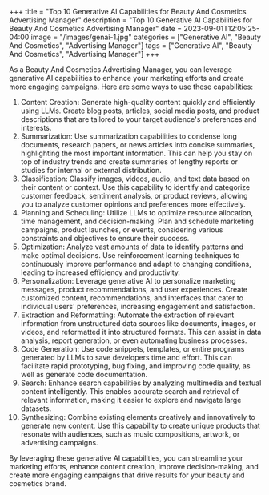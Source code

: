 +++
title = "Top 10 Generative AI Capabilities for Beauty And Cosmetics Advertising Manager"
description = "Top 10 Generative AI Capabilities for Beauty And Cosmetics Advertising Manager"
date = 2023-09-01T12:05:25-04:00
image = "/images/genai-1.jpg"
categories = ["Generative AI", "Beauty And Cosmetics", "Advertising Manager"]
tags = ["Generative AI", "Beauty And Cosmetics", "Advertising Manager"]
+++

As a Beauty And Cosmetics Advertising Manager, you can leverage generative AI capabilities to enhance your marketing efforts and create more engaging campaigns. Here are some ways to use these capabilities:

1. Content Creation: Generate high-quality content quickly and efficiently using LLMs. Create blog posts, articles, social media posts, and product descriptions that are tailored to your target audience's preferences and interests.
2. Summarization: Use summarization capabilities to condense long documents, research papers, or news articles into concise summaries, highlighting the most important information. This can help you stay on top of industry trends and create summaries of lengthy reports or studies for internal or external distribution.
3. Classification: Classify images, videos, audio, and text data based on their content or context. Use this capability to identify and categorize customer feedback, sentiment analysis, or product reviews, allowing you to analyze customer opinions and preferences more effectively.
4. Planning and Scheduling: Utilize LLMs to optimize resource allocation, time management, and decision-making. Plan and schedule marketing campaigns, product launches, or events, considering various constraints and objectives to ensure their success.
5. Optimization: Analyze vast amounts of data to identify patterns and make optimal decisions. Use reinforcement learning techniques to continuously improve performance and adapt to changing conditions, leading to increased efficiency and productivity.
6. Personalization: Leverage generative AI to personalize marketing messages, product recommendations, and user experiences. Create customized content, recommendations, and interfaces that cater to individual users' preferences, increasing engagement and satisfaction.
7. Extraction and Reformatting: Automate the extraction of relevant information from unstructured data sources like documents, images, or videos, and reformatted it into structured formats. This can assist in data analysis, report generation, or even automating business processes.
8. Code Generation: Use code snippets, templates, or entire programs generated by LLMs to save developers time and effort. This can facilitate rapid prototyping, bug fixing, and improving code quality, as well as generate code documentation.
9. Search: Enhance search capabilities by analyzing multimedia and textual content intelligently. This enables accurate search and retrieval of relevant information, making it easier to explore and navigate large datasets.
10. Synthesizing: Combine existing elements creatively and innovatively to generate new content. Use this capability to create unique products that resonate with audiences, such as music compositions, artwork, or advertising campaigns.

By leveraging these generative AI capabilities, you can streamline your marketing efforts, enhance content creation, improve decision-making, and create more engaging campaigns that drive results for your beauty and cosmetics brand.